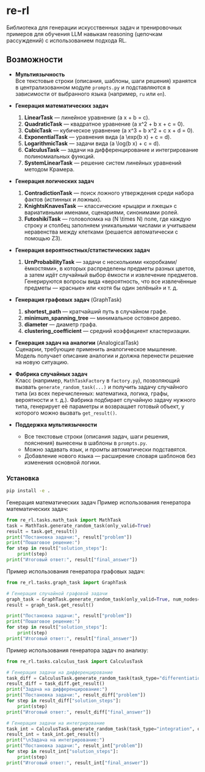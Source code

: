 # re-rl

Библиотека для генерации искусственных задач и тренировочных примеров для обучения LLM навыкам reasoning (цепочкам рассуждений) с использованием подхода RL.

## Возможности

- **Мультиязычность**  
  Все текстовые строки (описания, шаблоны, шаги решения) хранятся в централизованном модуле `prompts.py` и подставляются в зависимости от выбранного языка (например, `ru` или `en`).  

- **Генерация математических задач**  
  1. **LinearTask** — линейное уравнение \(a x + b = c\).  
  2. **QuadraticTask** — квадратное уравнение \(a x^2 + b x + c = 0\).  
  3. **CubicTask** — кубическое уравнение \(a x^3 + b x^2 + c x + d = 0\).  
  4. **ExponentialTask** — уравнения вида \(a \exp(b x) + c = d\).  
  5. **LogarithmicTask** — задачи вида \(a \log(b x) + c = d\).  
  6. **CalculusTask** — задачи на дифференцирование и интегрирование полиномиальных функций.  
  7. **SystemLinearTask** — решение систем линейных уравнений методом Крамера.

- **Генерация логических задач**  
  1. **ContradictionTask** — поиск ложного утверждения среди набора фактов (истинных и ложных).  
  2. **KnightsKnavesTask** — классические «рыцари и лжецы» с вариативными именами, сценариями, синонимами ролей.  
  3. **FutoshikiTask** — головоломка на \(N \times N\) поле, где каждую строку и столбец заполняем уникальными числами и учитываем неравенства между клетками (решается автоматически с помощью Z3).  

- **Генерация вероятностных/статистических задач**  
  1. **UrnProbabilityTask** — задачи с несколькими «коробками/ёмкостями», в которых распределены предметы разных цветов, а затем идёт случайный выбор ёмкости и извлечение предметов. Генерируются вопросы вида «вероятность, что все извлечённые предметы — красные» или «хотя бы один зелёный» и т. д.

- **Генерация графовых задач** (GraphTask)  
  1. **shortest_path** — кратчайший путь в случайном графе.  
  2. **minimum_spanning_tree** — минимальное остовное дерево.  
  3. **diameter** — диаметр графа.  
  4. **clustering_coefficient** — средний коэффициент кластеризации.

- **Генерация задач на аналогии** (AnalogicalTask)  
  Сценарии, требующие применить аналогическое мышление. Модель получает описание аналогии и должна перенести решение на новую ситуацию.

- **Фабрика случайных задач**  
  Класс (например, `MathTaskFactory` в `factory.py`), позволяющий вызвать `generate_random_task(...)` и получить задачу случайного типа (из всех перечисленных: математика, логика, графы, вероятности и т. д.). Фабрика подбирает случайную задачу нужного типа, генерирует её параметры и возвращает готовый объект, у которого можно вызвать `get_result()`.

- **Поддержка мультиязычности**  
  - Все текстовые строки (описания задач, шаги решения, пояснения) вынесены в шаблоны в `prompts.py`.  
  - Можно задавать язык, и промты автоматически подставятся.  
  - Добавление нового языка — расширение словаря шаблонов без изменения основной логики.

### Установка

```bash
pip install -e .
```

Генерация математических задач
Пример использования генератора математических задач:

```python
from re_rl.tasks.math_task import MathTask
task = MathTask.generate_random_task(only_valid=True)
result = task.get_result()
print("Постановка задачи:", result["problem"])
print("Пошаговое решение:")
for step in result["solution_steps"]:
    print(step)
print("Итоговый ответ:", result["final_answer"])
```

Пример использования генератора графовых задач:  
```python
from re_rl.tasks.graph_task import GraphTask

# Генерация случайной графовой задачи
graph_task = GraphTask.generate_random_task(only_valid=True, num_nodes=10, edge_prob=0.5)
result = graph_task.get_result()

print("Постановка задачи:", result["problem"])
print("Пошаговое решение:")
for step in result["solution_steps"]:
    print(step)
print("Итоговый ответ:", result["final_answer"])
```

Пример использования генератора задач по анализу:  
```python
from re_rl.tasks.calculus_task import CalculusTask

# Генерация задачи на дифференцирование
task_diff = CalculusTask.generate_random_task(task_type="differentiation", only_valid=True)
result_diff = task_diff.get_result()
print("Задача на дифференцирование:")
print("Постановка задачи:", result_diff["problem"])
for step in result_diff["solution_steps"]:
    print(step)
print("Итоговый ответ:", result_diff["final_answer"])

# Генерация задачи на интегрирование
task_int = CalculusTask.generate_random_task(task_type="integration", only_valid=True)
result_int = task_int.get_result()
print("\nЗадача на интегрирование:")
print("Постановка задачи:", result_int["problem"])
for step in result_int["solution_steps"]:
    print(step)
print("Итоговый ответ:", result_int["final_answer"])
```
